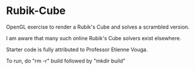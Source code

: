 # Rubik-Cube

OpenGL exercise to render a Rubik's Cube and solves a scrambled version.

I am aware that many such online Rubik's Cube solvers exist elsewhere.

Starter code is fully attributed to Professor Etienne Vouga.

To run, do "rm -r" build followed by "mkdir build"


